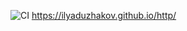 ![CI](https://github.com/IlyaDuzhakov/http/actions/workflows/web.yml/badge.svg)
https://ilyaduzhakov.github.io/http/


<!--  HelpDesk

Проект реализует HelpDesk-систему с интерфейсом для отображения, создания, редактирования и удаления тикетов. Используются:

- Frontend: чистый JavaScript + Webpack + GitHub Actions для деплоя на GitHub Pages
- Backend: Node.js + Express (локально)

Запуск проекта
 Установка

bash
git clone https://github.com/ilyaduzhakov/http.git
cd http
npm install
Backend
bash
cd backend
node server.js
Сервер запустится на http://localhost:7070

Frontend (разработка)
bash
Копировать код
cd frontend
npm install
npm run start
Финальный build
bash

npm run build
deploy
Frontend деплоится на GitHub Pages
На GitHub Pages запросы к localhost не работают. Чтобы всё было видно, запускайте проект локально.
 -->
